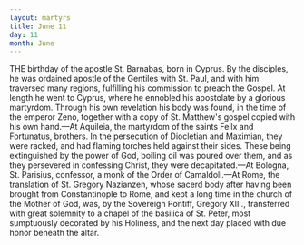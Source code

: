```yaml
---
layout: martyrs
title: June 11
day: 11
month: June
---
```

THE birthday of the apostle St. Barnabas, born in
Cyprus. By the disciples, he was ordained apostle of the Gentiles with St. Paul, and with him traversed many regions, fulfilling his commission to
preach the Gospel. At length he went to Cyprus,
where he ennobled his apostolate by a glorious martyrdom. Through his own revelation his body was
found, in the time of the emperor Zeno, together
with a copy of St. Matthew's gospel copied with his
own hand.&mdash;At Aquileia, the martyrdom of the
saints Feilx and Fortunatus, brothers. In the persecution of Diocletian and Maximian, they were
racked, and had flaming torches held against their
sides. These being extinguished by the power of
God, boiling oil was poured over them, and as they
persevered in confessing Christ, they were decapitated.&mdash;At Bologna, St. Parisius, confessor, a monk
of the Order of Camaldoli.&mdash;At Rome, the translation of St. Gregory Nazianzen, whose sacerd body
after having been brought from Constantinople to
Rome, and kept a long time in the church of the
Mother of God, was, by the Sovereign Pontiff, Gregory XIII., transferred with great solemnity to a
chapel of the basilica of St. Peter, most sumptuously decorated by his Holiness, and the next day
placed with due honor beneath the altar.

